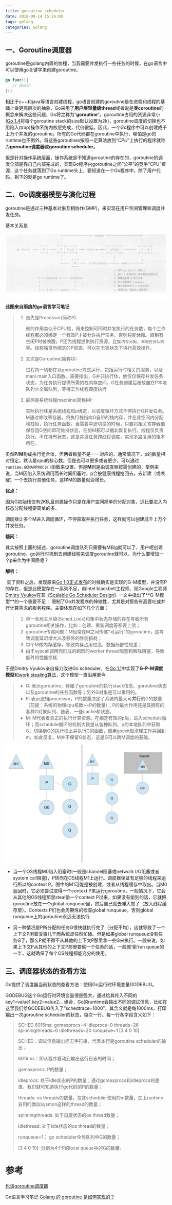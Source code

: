 ```yaml
---
title: goroutine scheduler
date: 2018-08-14 15:24:00
tags: golang
categories: Golang
---
```


## 一、Goroutine调度器

goroutine是golang内置的协程，当我需要并发执行一些任务的时候，在go语言中可以使用go关键字来创建goroutine。

```go
go func(){
   // dosth
}()
```

相比于c++和java等语言创建线程，go语言创建的goroutine是在进程和线程的基础上做更高层次的抽象，Go采用了**用户层轻量级thread**或者说是**类coroutine**的概念来解决这些问题，Go将之称为”**goroutine**“。goroutine占用的资源非常小([Go 1.4](http://tonybai.com/2014/11/04/some-changes-in-go-1-4/)将每个goroutine stack的size默认设置为2k)，goroutine调度的切换也不用陷入(trap)操作系统内核层完成，代价很低。因此，一个Go程序中可以创建成千上万个并发的goroutine。所有的Go代码都在goroutine中执行，哪怕是go的runtime也不例外。将这些goroutines按照一定算法放到“*CPU*”上执行的程序就称为**goroutine调度器**或**goroutine scheduler**。



但是针对操作系统层面，操作系统是不知道goroutine的存在的，goroutine的调度全部是靠自己内部完成的，实现Go程序内goroutine之间“公平”的竞争“CPU”资源，这个任务就落到了Go runtime头上，要知道在一个Go程序中，除了用户代码，剩下的就是go runtime了。

## 二、Go调度器模型与演化过程

goroutine是通过三种基本对象互相协作(GMP)，来实现在用户空间管理和调度并发任务。

基本关系是

![来自go语言学习笔记](goroutine-scheduler/sketch.png)

**此图来自雨痕的go语言学习笔记**

> 1. 首先是Processor(简称P):
>
>    ​	他的作用类似于CPU核，用来控制可同时并发执行的任务数，每个工作线程都必须绑定一个有效P才被允许执行任务。否则只能休眠。直到有空闲P时被唤醒，P还为线程提供执行资源，比如`内存分配`，`本地任务队列`等。线程独享所绑定的P资源，可以在无锁状态下执行高效操作。
>
> 2. 其次是Goroutine(简称G):
>
>    ​	进程内一切都在以goroutine方式运行，包括运行时相关的服务，以及mani.main入口函数。需要指出，G并非执行体，他仅仅保存并发任务状态，为任务执行提供所需的栈内存空间。G任务创建后被放置在P本地队列火全局队列，等待工作线程调度执行
>
> 3. 最后是系统线程machine(简称M):
>
>    ​	实际执行体是系统线程和p绑定，以调度循环方式不停执行G并发任务。M通过修改寄存器，将执行栈指向G自带的栈内存，并在此空间内分配堆栈帧，执行任务函数。当需要中途切换的时候，只要将相关寄存器值保存回G空间即可维持状态，任何M都可以据此恢复执行。线程仅负责执行。不在持有状态，这是并发任务跨线程调度，实现多路复用的根本所在。
>

虽然**P/M**构成执行组合体，但两者数量不是一一对应的。通常情况下，p的数量相对恒定，默认是cpu的核心数。但是也可以更多或者更少，可以通过`runtime.GOMAXPROCS()`函数来设置。但是**M**则是由调度器按需创建的，举例来说，当M因陷入系统调用而长时间阻塞时，p会被健康线程抢回去，去新建（或唤醒）一个去执行其他任务，这样M的数量就会增长。

**优点：**

​	因为G初始栈仅有2KB,且创建操作只是在用户空间简单的分配对象，远比要进入内核态分配线程要简单的多。

调度器让多个M进入调度循环，不停获取并执行任务，这样就可以创建成千上万个并发任务。



**疑问：**

​	其实按照上面的描述，goroutine调度队列只需要有M和g就可以了，用户呢创建goroutine，go运行时机制去创建线程来调度goroutine就可以，为什么要增加一个p来作为中间层呢？

**解析：**

​	查了资料之后，发现原来[Go 1.0正式发布](https://blog.golang.org/go-version-1-is-released)的时候确实是实现的G-M模型，并没有P的存在，但是此模型存在一系列不足，前Intel blackbelt工程师、现Google工程师[Dmitry Vyukov](https://github.com/dvyukov)在其《[Scalable Go Scheduler Design](https://docs.google.com/document/d/1TTj4T2JO42uD5ID9e89oa0sLKhJYD0Y_kqxDv3I3XMw/edit#!)》一文中指出了**G-M模型**的一个重要不足： 限制了Go并发程序的伸缩性，尤其是对那些有高吞吐或并行计算需求的服务程序。主要体现在如下几个方面：

> 1. 单一全局互斥锁(Sched.Lock)和集中状态存储的存在导致所有goroutine相关操作，比如：创建、重新调度等都要上锁；
> 2. goroutine传递问题：M经常在M之间传递”可运行”的goroutine，这导致调度延迟增大以及额外的性能损耗；
> 3. 每个M做内存缓存，导致内存占用过高，数据局部性较差；
> 4. 由于syscall调用而形成的剧烈的worker thread阻塞和解除阻塞，导致额外的性能损耗

于是Dmitry Vyukov亲自操刀改进Go scheduler，在[Go 1.1](https://golang.org/doc/go1.1)中实现了**G-P-M调度模型**和[work stealing算法](http://supertech.csail.mit.edu/papers/steal.pdf)，这个模型一直沿用至今

> - G: 表示goroutine，存储了goroutine的执行stack信息、goroutine状态以及goroutine的任务函数等；另外G对象是可以重用的。
> - P: 表示逻辑processor，P的数量决定了系统内最大可**并行**的G的数量（前提：系统的物理cpu核数>=P的数量）；P的最大作用还是其拥有的各种G对象队列、链表、一些cache和状态。
> - M: M代表着真正的执行计算资源。在绑定有效的p后，进入schedule循环；而schedule循环的机制大致是从各种队列、p的本地队列中获取G，切换到G的执行栈上并执行G的函数，调用goexit做清理工作并回到m，如此反复。M并不保留G状态，这是G可以跨M调度的基础。



![preview](goroutine-scheduler/scheduler.jpg)

- 当一个OS线程M0陷入阻塞时(一般是channel阻塞或network I/O阻塞或者system call阻塞)，P转而在OS线程M1上运行。调度器保证有足够的线程来运行所以的context P。图中的M1可能是被创建，或者从线程缓存中取出。当M0返回时，它必须尝试取得一个context P来运行goroutine，一般情况下，它会从其他的OS线程那里steal偷一个context P过来，如果没有偷到的话，它就把goroutine放在一个global runqueue里，然后自己就去睡大觉了（放入线程缓存里）。Contexts P们也会周期性的检查global runqueue，否则global runqueue上的goroutine永远无法执行

- 另一种情况是P所分配的任务G很快就执行完了（分配不均），这就导致了一个上下文P闲着没事儿干而系统却任然忙碌。但是如果global runqueue没有任务G了，那么P就不得不从其他的上下文P那里拿一些G来执行。一般来说，如果上下文P从其他的上下文P那里要偷一个任务的话，一般就‘偷’run queue的一半，这就确保了每个OS线程都能充分的使用。

 

## 三、调度器状态的查看方法

Go提供了调度器当前状态的查看方法：使用Go运行时环境变量GODEBUG。 

GODEBUG这个Go运行时环境变量很是强大，通过给其传入不同的key1=value1,key2=value2… 组合，Go的runtime会输出不同的调试信息，比如在这里我们给GODEBUG传入了”schedtrace=1000″，其含义就是每1000ms，打印输出一次goroutine scheduler的状态，每次一行。每一行各字段含义如下：

> SCHED 6016ms: gomaxprocs=4 idleprocs=0 threads=26 spinningthreads=0 idlethreads=20 runqueue=1 [3 4 0 10] 
>
> 
>
> SCHED：调试信息输出标志字符串，代表本行是goroutine scheduler的输出；
>
>  6016ms：即从程序启动到输出这行日志的时间； 
>
> gomaxprocs: P的数量；
>
>  idleprocs: 处于idle状态的P的数量；通过gomaxprocs和idleprocs的差值，我们就可知道执行go代码的P的数量； 
>
> threads: os threads的数量，包含scheduler使用的m数量，加上runtime自用的类似sysmon这样的thread的数量； 
>
> spinningthreads: 处于自旋状态的os thread数量； 
>
> idlethread: 处于idle状态的os thread的数量；
>
>  runqueue=1： go scheduler全局队列中G的数量；
>
>  [3 4 0 10]: 分别为4个P的local queue中的G的数量。 

 

#  参考

[也谈goroutine调度器](https://tonybai.com/2017/06/23/an-intro-about-goroutine-scheduler/)

Go语言学习笔记
[Golang 的 goroutine 是如何实现的？](https://www.zhihu.com/question/20862617)















